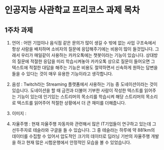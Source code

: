# 인공지능 사관학교 프리코스 과제 목차

## 1주차 과제

1. 언어 :
   어떤 기업이나 음식점 같은 문의가 많이 생길 수 밖에 없는 사업 구조속에서 \
   항상 사람을 배치하며 소비자의 질문에 응답해주기에는 비용이 많이 들것입니다.
   그래서 우리가 매일같이 사용하는 카카오톡에는 챗봇이라는 기능이 있습니다.
   상대방의 질문에 적절한 응답을 미리 학습시켜놓아 카카오톡 상으로 질문이 들어오면
   그 텍스트에 적절한 대답을 해주는 기능은 비용도 절약하면서 신속하게 원하는 답변을
   들을 수 있다는 것이 매우 유용한 기능이라고 생각합니다.

2. 음성 :
  Twitch라는 Streaming 플랫폼에서 사용하는 기능 중 도네이션이라는 것이 있습니다.
  도네이션을 할 때 금전과 더불어 기부한 사람이 작성한 텍스트를 읽어주는 기능이 있는데
  인기있는 스트리머의 목소리를 학습시켜 해당 스트리머의 목소리로 텍스트를 읽어주어 
  적절한 상황에서 더 큰 재미를 더해줍니다. 
  
3. 이미지 :
   

4. 자율주행 :
  현재 자율주행 자동차와 관련해서 많은 IT기업들이 연구하고 있는데 
  그 선두주자로 테슬라와 구글을 들 수 있습니다.
  그 중 테슬라는 하루에 약 881km의 데이터를 수집할 수 있어서 
  압도적인 크기의 데이터로 딥러닝 기반의 자율주행 개발을 하고 현재 많은 시험운행에서
  안정적인 모습을 볼 수 있었습니다.
